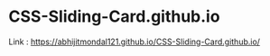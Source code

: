 # CSS-Sliding-Card.github.io

Link : https://abhijitmondal121.github.io/CSS-Sliding-Card.github.io/



